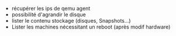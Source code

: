 - récupérer les ips de qemu agent
- possibilité d'agrandir le disque
- lister le contenu stockage (disques, Snapshots...)
- Lister les machines nécessitant un reboot (après modif hardware)